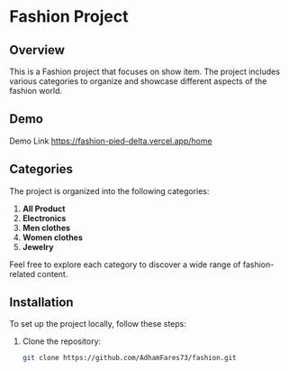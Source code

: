 # Fashion Project

## Overview

This is a Fashion project that focuses on show item. The project includes various categories to organize and showcase different aspects of the fashion world.

## Demo

Demo Link https://fashion-pied-delta.vercel.app/home

## Categories

The project is organized into the following categories:

1. **All Product**
2. **Electronics**
3. **Men clothes**
4. **Women clothes**
5. **Jewelry**

Feel free to explore each category to discover a wide range of fashion-related content.


## Installation

To set up the project locally, follow these steps:

1. Clone the repository:

   ```bash
   git clone https://github.com/AdhamFares73/fashion.git
